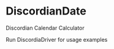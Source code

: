 DiscordianDate
==============

Discordian Calendar Calculator

Run DiscordiaDriver for usage examples